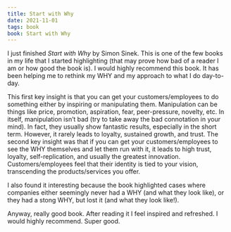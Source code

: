 ```yaml
---
title: Start with Why
date: 2021-11-01
tags: book
book: Start with Why
---
```


I just finished _Start with Why_ by Simon Sinek. This is one of the few books in my life that I started highlighting (that may prove how bad of a reader I am or how good the book is). I would highly recommend this book. It has been helping me to rethink my WHY and my approach to what I do day-to-day.

This first key insight is that you can get your customers/employees to do something either by inspiring or manipulating them. Manipulation can be things like price, promotion, aspiration, fear, peer-pressure, novelty, etc. In itself, manipulation isn’t bad (try to take away the bad connotation in your mind). In fact, they usually show fantastic results, especially in the short term. However, it rarely leads to loyalty, sustained growth, and trust.
The second key insight was that if you can get your customers/employees to see the WHY themselves and let them run with it, it leads to high trust, loyalty, self-replication, and usually the greatest innovation. Customers/employees feel that their identity is tied to your vision, transcending the products/services you offer.

I also found it interesting because the book highlighted cases where companies either seemingly never had a WHY (and what they look like), or they had a stong WHY, but lost it (and what they look like!).

Anyway, really good book. After reading it I feel inspired and refreshed. I would highly recommend. Super good.
